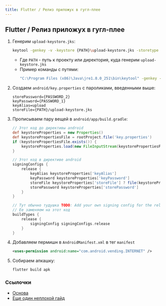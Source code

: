 ```yaml
---
title: Flutter / Релиз приложух в гугл-плее
---
```



## Flutter / Релиз приложух в гугл-плее

1. Генерим `upload-keystore.jks`:

   ```bash
   keytool -genkey -v -keystore {PATH}\upload-keystore.jks -storetype JKS -keyalg RSA -keysize 2048 -validity 10000 -alias upload
   ```

    - Где `PATH` - путь к проекту или директория, куда генерим `upload-keystore.jks`
    - Пример команды с путями:
      ```bash
      "C:\Program Files (x86)\Java\jre1.8.0_251\bin\keytool" -genkey -v -keystore C:\Users\potyk\IdeaProjects\dnew\upload-keystore.jks -storetype JKS -keyalg RSA -keysize 2048 -validity 10000 -alias upload
      ```

2. Создаем `android/key.properties` с пароликами, введенными выше:

   ```
   storePassword={PASSWORD_2}
   keyPassword={PASSWORD_1}
   keyAlias=upload
   storeFile={PATH}/upload-keystore.jks
   ```

3. Прописываем пару вещей в `android/app/build.gradle`:

    ```groovy
    // Этот код до директивы android
    def keystoreProperties = new Properties()
    def keystorePropertiesFile = rootProject.file('key.properties')
    if (keystorePropertiesFile.exists()) {
        keystoreProperties.load(new FileInputStream(keystorePropertiesFile))
    }

    // Этот код в директиве android
    signingConfigs {
        release {
            keyAlias keystoreProperties['keyAlias']
            keyPassword keystoreProperties['keyPassword']
            storeFile keystoreProperties['storeFile'] ? file(keystoreProperties['storeFile']) : null
            storePassword keystoreProperties['storePassword']
        }
    }

    // Тут обычно тудушка TODO: Add your own signing config for the release build
    // Ее заменяем на этот код
    buildTypes {
        release {
            signingConfig signingConfigs.release
        }
    }

    ```

4. Добавляем пермишн в `AndroidManifest.xml` в тег `manifest`

    ```xml
    <uses-permission android:name="com.android.vending.INTERNET" />
    ```

5. Собираем апкашку:

    ```bash
    flutter build apk
    ```

### Ссылочки

- [Основа](https://flutter.dev/docs/deployment/android)
- [Еще один неплохой гайд](https://codelabs.developers.google.com/codelabs/flutter-in-app-purchases#3)
